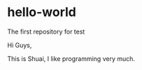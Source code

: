# hello-world
The first repository for test

Hi Guys,

This is Shuai, I like programming very much.
